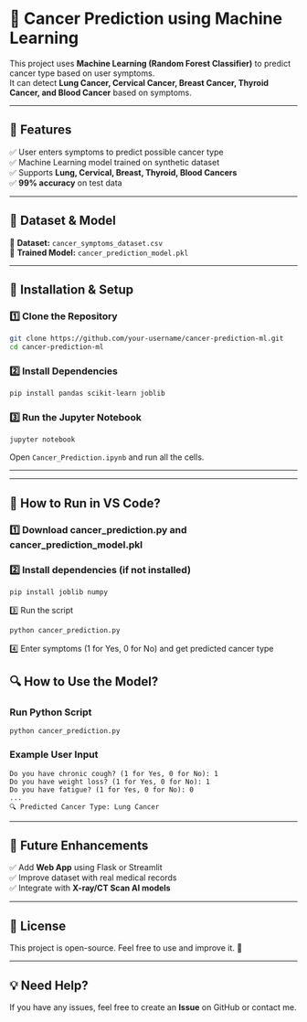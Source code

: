 # 🏥 Cancer Prediction using Machine Learning

This project uses **Machine Learning (Random Forest Classifier)** to predict cancer type based on user symptoms.  
It can detect **Lung Cancer, Cervical Cancer, Breast Cancer, Thyroid Cancer, and Blood Cancer** based on symptoms.  

---

## 📌 Features
✅ User enters symptoms to predict possible cancer type  
✅ Machine Learning model trained on synthetic dataset  
✅ Supports **Lung, Cervical, Breast, Thyroid, Blood Cancers**  
✅ **99% accuracy** on test data  

---

## 📂 Dataset & Model
🔹 **Dataset:** `cancer_symptoms_dataset.csv`  
🔹 **Trained Model:** `cancer_prediction_model.pkl`  

---

## 🚀 Installation & Setup

### **1️⃣ Clone the Repository**
```bash
git clone https://github.com/your-username/cancer-prediction-ml.git
cd cancer-prediction-ml
```

### **2️⃣ Install Dependencies**
```bash
pip install pandas scikit-learn joblib
```

### **3️⃣ Run the Jupyter Notebook**
```bash
jupyter notebook
```
Open `Cancer_Prediction.ipynb` and run all the cells.

---
---
## 🚀 How to Run in VS Code?

### 1️⃣ Download cancer_prediction.py and cancer_prediction_model.pkl

### 2️⃣ Install dependencies (if not installed)
```sh
pip install joblib numpy
```
3️⃣ Run the script
```sh
python cancer_prediction.py
```
4️⃣ Enter symptoms (1 for Yes, 0 for No) and get predicted cancer type


## 🔍 How to Use the Model?

### **Run Python Script**
```bash
python cancer_prediction.py
```
### **Example User Input**
```
Do you have chronic cough? (1 for Yes, 0 for No): 1
Do you have weight loss? (1 for Yes, 0 for No): 1
Do you have fatigue? (1 for Yes, 0 for No): 0
...
🔍 Predicted Cancer Type: Lung Cancer
```

---

## 📌 Future Enhancements
✅ Add **Web App** using Flask or Streamlit  
✅ Improve dataset with real medical records  
✅ Integrate with **X-ray/CT Scan AI models**  

---

## 📜 License
This project is open-source. Feel free to use and improve it. 🚀  

---

## 💡 Need Help?
If you have any issues, feel free to create an **Issue** on GitHub or contact me.  
